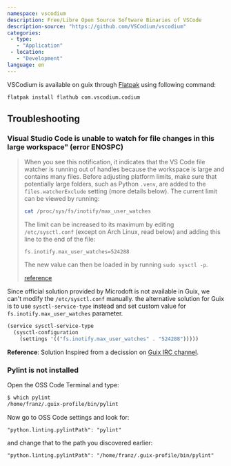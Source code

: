 ```yaml
---
namespace: vscodium
description: Free/Libre Open Source Software Binaries of VSCode
description-source: "https://github.com/VSCodium/vscodium"
categories:
 - type:
   - "Application"
 - location:
   - "Development"
language: en
---
```


VSCodium is available on guix through [Flatpak](/Flatpak/) using following command:

```bash
flatpak install flathub com.vscodium.codium
```

## Troubleshooting

### Visual Studio Code is unable to watch for file changes in this large workspace" (error ENOSPC)

> When you see this notification, it indicates that the VS Code file watcher is 
> running out of handles because the workspace is large and contains many files. 
> Before adjusting platform limits, make sure that potentially large folders, 
> such as Python `.venv`, are added to the `files.watcherExclude` setting 
> (more details below). The current limit can be viewed by running:
> 
> ```bash
> cat /proc/sys/fs/inotify/max_user_watches
> ```
> 
> The limit can be increased to its maximum by editing `/etc/sysctl.conf` (except 
> on Arch Linux, read below) and adding this line to the end of the file:
> 
> ```
> fs.inotify.max_user_watches=524288
> ```
> 
> The new value can then be loaded in by running `sudo sysctl -p`.
> 
> [reference](https://code.visualstudio.com/docs/setup/linux#_visual-studio-code-is-unable-to-watch-for-file-changes-in-this-large-workspace-error-enospc)


Since official solution provided by Microdoft is not available in Guix,
we can't modify the `/etc/sysctl.conf` manually. the alternative solution for Guix is to use `sysctl-service-type` instead and set custom value for `fs.inotify.max_user_watches`
parameter.

```scheme
(service sysctl-service-type
  (sysctl-configuration
    (settings '(("fs.inotify.max_user_watches" . "524288")))))
```

**Reference**: Solution Inspired from a decission on [Guix IRC channel](http://logs.guix.gnu.org/guix/2019-09-10.log#112721).

### Pylint is not installed

Open the OSS Code Terminal and type:

```bash
$ which pylint
/home/franz/.guix-profile/bin/pylint
```

Now go to OSS Code settings and look for:

```
"python.linting.pylintPath": "pylint"
```

and change that to the path you discovered earlier:

```
"python.linting.pylintPath": "/home/franz/.guix-profile/bin/pylint"
```
